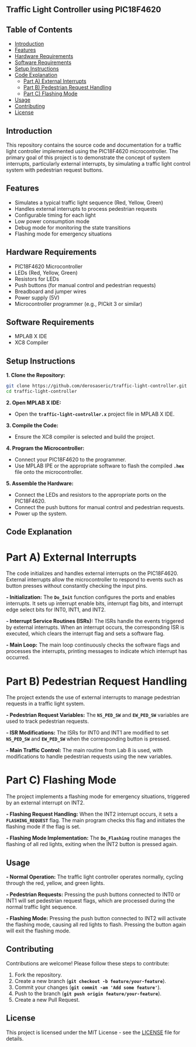 ## Traffic Light Controller using PIC18F4620

## Table of Contents

- [Introduction](#introduction)
- [Features](#features)
- [Hardware Requirements](#hardware-requirements)
- [Software Requirements](#software-requirements)
- [Setup Instructions](#setup-instruction)
- [Code Explanation](#code-explanation)
    - [Part A) External Interrupts](#part-a-external-interrupts)
    - [Part B) Pedestrian Request Handling](#part-b-pedestrian-request-handling)
    - [Part C) Flashing Mode](#part-c-flashing-mode)
- [Usage](#usage)
- [Contributing](#contributing)
- [License](#lincense)

## Introduction

This repository contains the source code and documentation for a traffic light controller implemented using the PIC18F4620 microcontroller. The primary goal of this project is to demonstrate the concept of system interrupts, particularly external interrupts, by simulating a traffic light control system with pedestrian request buttons.

## Features

- Simulates a typical traffic light sequence (Red, Yellow, Green)
- Handles external interrupts to process pedestrian requests
- Configurable timing for each light
- Low power consumption mode
- Debug mode for monitoring the state transitions
- Flashing mode for emergency situations

## Hardware Requirements

- PIC18F4620 Microcontroller
- LEDs (Red, Yellow, Green)
- Resistors for LEDs
- Push buttons (for manual control and pedestrian requests)
- Breadboard and jumper wires
- Power supply (5V)
- Microcontroller programmer (e.g., PICkit 3 or similar)

## Software Requirements

- MPLAB X IDE
- XC8 Compiler

## Setup Instructions

**1. Clone the Repository:**

```bash
git clone https://github.com/derosaseric/traffic-light-controller.git
cd traffic-light-controller
```

**2. Open MPLAB X IDE:**
- Open the **`traffic-light-controller.x`** project file in MPLAB X IDE.

**3. Compile the Code:**
- Ensure the XC8 compiler is selected and build the project.

**4. Program the Microcontroller:**
- Connect your PIC18F4620 to the programmer.
- Use MPLAB IPE or the appropriate software to flash the compiled **`.hex`** file onto the microcontroller.

**5. Assemble the Hardware:**
- Connect the LEDs and resistors to the appropriate ports on the PIC18F4620.
- Connect the push buttons for manual control and pedestrian requests.
- Power up the system.

## Code Explanation

# Part A) External Interrupts

The code initializes and handles external interrupts on the PIC18F4620. External interrupts allow the microcontroller to respond to events such as button presses without constantly checking the input pins.

**- Initialization:**
The **`Do_Init`** function configures the ports and enables interrupts. It sets up interrupt enable bits, interrupt flag bits, and interrupt edge select bits for INT0, INT1, and INT2.

**- Interrupt Service Routines (ISRs):**
The ISRs handle the events triggered by external interrupts. When an interrupt occurs, the corresponding ISR is executed, which clears the interrupt flag and sets a software flag.

**- Main Loop:**
The main loop continuously checks the software flags and processes the interrupts, printing messages to indicate which interrupt has occurred.

# Part B) Pedestrian Request Handling

The project extends the use of external interrupts to manage pedestrian requests in a traffic light system.

**- Pedestrian Request Variables:**
The **`NS_PED_SW`** and **`EW_PED_SW`** variables are used to track pedestrian requests.

**- ISR Modifications:**
The ISRs for INT0 and INT1 are modified to set **`NS_PED_SW`** and **`EW_PED_SW`** when the corresponding button is pressed.

**- Main Traffic Control:**
The main routine from Lab 8 is used, with modifications to handle pedestrian requests using the new variables.

# Part C) Flashing Mode

The project implements a flashing mode for emergency situations, triggered by an external interrupt on INT2.

**- Flashing Request Handling:**
When the INT2 interrupt occurs, it sets a **`FLASHING_REQUEST`** flag. The main program checks this flag and initiates the flashing mode if the flag is set.

**- Flashing Mode Implementation:**
The **`Do_Flashing`** routine manages the flashing of all red lights, exiting when the INT2 button is pressed again.

## Usage

**- Normal Operation:**
The traffic light controller operates normally, cycling through the red, yellow, and green lights.

**- Pedestrian Requests:**
Pressing the push buttons connected to INT0 or INT1 will set pedestrian request flags, which are processed during the normal traffic light sequence.

**- Flashing Mode:**
Pressing the push button connected to INT2 will activate the flashing mode, causing all red lights to flash. Pressing the button again will exit the flashing mode.

## Contributing
Contributions are welcome! Please follow these steps to contribute:

1. Fork the repository.
2. Create a new branch (**`git checkout -b feature/your-feature`**).
3. Commit your changes (**`git commit -am 'Add some feature'`**).
4. Push to the branch (**`git push origin feature/your-feature`**).
5. Create a new Pull Request.

## License

This project is licensed under the MIT License - see the [LICENSE](LICENSE) file for details.
